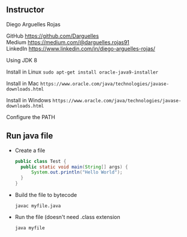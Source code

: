 ## Instructor
Diego Arguelles Rojas

GitHub https://github.com/Darguelles  
Medium https://medium.com/@darguelles.rojas91  
LinkedIn https://www.linkedin.com/in/diego-arguelles-rojas/

Using JDK 8

Install in Linux
`sudo apt-get install oracle-java9-installer`

Install in Mac
`https://www.oracle.com/java/technologies/javase-downloads.html`

Install in Windows
`https://www.oracle.com/java/technologies/javase-downloads.html`

Configure the PATH

## Run java file
* Create a file
  ```java
  public class Test {
    public static void main(String[] args) {
        System.out.println("Hello World");
    }
  }
  ```
* Build the file to bytecode
  
  `javac myfile.java`
* Run the file (doesn't need .class extension
  
  `java myfile`
